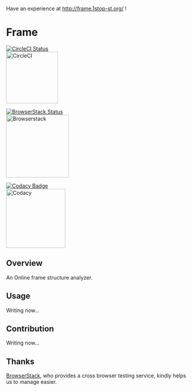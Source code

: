 Have an experience at http://frame.1stop-st.org/ !
# Frame
[![CircleCI Status](https://circleci.com/gh/1stop-st/frame.svg?style=svg)](https://circleci.com/gh/1stop-st/frame)  
[<img alt="CircleCI" src="https://www.evernote.com/shard/s42/sh/7762a066-ffeb-4453-b3a8-39ee92ec482b/81f6fcc247eb5e8099ab2a45086e413c/res/e1895a23-94a1-472b-87eb-ef5a96d7968a/68747470733a2f2f73746f726167652e676f6f676c65617069732e636f6d2f6672616d652d7374617469632f636972636c6563692e706e67.png?resizeSmall&width=832" width=140>](https://circleci.com/)

[![BrowserStack Status](https://www.browserstack.com/automate/badge.svg?badge_key=Sjh4dUZaZkRhOEp6OHE5VGlEWkJZZStMckRKc2xkUzRHQlJiVCtvMnNJWT0tLTBOaGEyd0Y2cE52aVZZbENRUVhHcFE9PQ==--107e458ad83ed4e50ecc5bcf173a4084b58bb6a6)](https://www.browserstack.com/)  
[<img alt="Browserstack" src="http://svgshare.com/i/iU.svg" width=170>](https://www.browserstack.com/)

[![Codacy Badge](https://api.codacy.com/project/badge/Grade/9e1afcc2c28b4ab9bc85837e1a81ebb4)](https://www.codacy.com/app/h-ikeda/frame?utm_source=github.com&utm_medium=referral&utm_content=1stop-st/frame&utm_campaign=badger)  
[<img alt="Codacy" src="http://svgshare.com/i/h7.svg" width=160>](https://www.codacy.com/)
## Overview
An Online frame structure analyzer.
## Usage
Writing now...
## Contribution
Writing now...
## Thanks
[BrowserStack](https://www.browserstack.com/), who provides a cross browser testing service, kindly helps us to manage easier.
